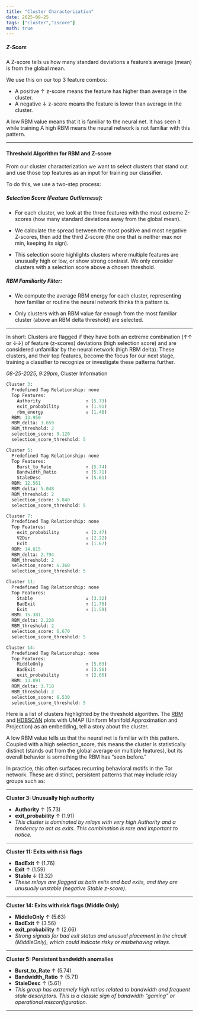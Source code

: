 ```yaml
---
title: "Cluster Characterization"
date: 2025-08-25
tags: ["cluster","zscore"]
math: true
---
```

##### Z-Score
A Z-score tells us how many standard deviations a feature’s average (mean) is from the global mean.

We use this on our top 3 feature combos:
- A positive ↑ z-score means the feature has higher than average in the cluster.
- A negative ↓ z-score means the feature is lower than average in the cluster.

A low RBM value means that it is familiar to the neural net. It has seen it while training
A high RBM means the neural network is not familiar with this pattern.

---

#### Threshold Algorithm for RBM and Z-score

From our cluster characterization we want to select clusters that stand out and use those top features as an input for training our classifier.

To do this, we use a two-step process:

##### Selection Score (Feature Outlierness):

- For each cluster, we look at the three features with the most extreme Z-scores (how many standard deviations away from the global mean).

- We calculate the spread between the most positive and most negative Z-scores, then add the third Z-score (the one that is neither max nor min, keeping its sign).

- This selection score highlights clusters where multiple features are unusually high or low, or show strong contrast. We only consider clusters with a selection score above a chosen threshold.

##### RBM Familiarity Filter:

- We compute the average RBM energy for each cluster, representing how familiar or routine the neural network thinks this pattern is.

- Only clusters with an RBM value far enough from the most familiar cluster (above an RBM delta threshold) are selected.

---

In short:
Clusters are flagged if they have both an extreme combination (↑↑ or ↓↓) of feature (z-scores) deviations (high selection score) and are considered unfamiliar by the neural network (high RBM delta). These clusters, and their top features, become the focus for our next stage, training a classifier to recognize or investigate these patterns further.

*08-25-2025, 9:29pm*, Cluster Information
```python
Cluster 3:
  Predefined Tag Relationship: none
  Top Features:
    Authority                 ↑ (5.73)
    exit_probability          ↑ (1.91)
    rbm_energy                ↓ (1.48)
  RBM: 13.950
  RBM_delta: 3.659
  RBM_threshold: 2
  selection_score: 9.120
  selection_score_threshold: 5

Cluster 5:
  Predefined Tag Relationship: none
  Top Features:
    Burst_to_Rate             ↑ (5.74)
    Bandwidth_Ratio           ↑ (5.71)
    StaleDesc                 ↑ (5.61)
  RBM: 12.561
  RBM_delta: 5.048
  RBM_threshold: 2
  selection_score: 5.840
  selection_score_threshold: 5

Cluster 7:
  Predefined Tag Relationship: none
  Top Features:
    exit_probability          ↑ (2.47)
    V2Dir                     ↓ (2.22)
    Exit                      ↑ (1.67)
  RBM: 14.815
  RBM_delta: 2.794
  RBM_threshold: 2
  selection_score: 6.360
  selection_score_threshold: 5

Cluster 11:
  Predefined Tag Relationship: none
  Top Features:
    Stable                    ↓ (3.32)
    BadExit                   ↑ (1.76)
    Exit                      ↑ (1.59)
  RBM: 15.381
  RBM_delta: 2.228
  RBM_threshold: 2
  selection_score: 6.670
  selection_score_threshold: 5

Cluster 14:
  Predefined Tag Relationship: none
  Top Features:
    MiddleOnly                ↑ (5.63)
    BadExit                   ↑ (3.56)
    exit_probability          ↑ (2.66)
  RBM: 13.891
  RBM_delta: 3.718
  RBM_threshold: 2
  selection_score: 6.530
  selection_score_threshold: 5

```

Here is a list of clusters highlighted by the threshold algorithm.
The [RBM](/plots/RBM_Energy_Overlay_UMAP_8252025.html) and [HDBSCAN](/plots/hdbscan_cluster_on_UMAP1_vs_UMAP2_TOPF_8252025.html) plots with UMAP (Uniform Manifold Approximation and Projection) as an embedding, tell a story about the cluster. 

A low RBM value tells us that the neural net is familiar with this pattern. Coupled with a high selection_score, this means the cluster is statistically distinct (stands out from the global average on multiple features), but its overall behavior is something the RBM has “seen before.”

In practice, this often surfaces recurring behavioral motifs in the Tor network. These are distinct, persistent patterns that may include relay groups such as:

---

**Cluster 3: Unusually high authority**
- **Authority** ↑ (5.73)
- **exit_probability** ↑ (1.91)
- *This cluster is dominated by relays with very high Authority and a tendency to act as exits. This combination is rare and important to notice.*

---

**Cluster 11: Exits with risk flags**
- **BadExit** ↑ (1.76)
- **Exit** ↑ (1.59)
- **Stable** ↓ (3.32)
- *These relays are flagged as both exits and bad exits, and they are unusually unstable (negative Stable z-score).*

---

**Cluster 14: Exits with risk flags (Middle Only)**
- **MiddleOnly** ↑ (5.63)
- **BadExit** ↑ (3.56)
- **exit_probability** ↑ (2.66)
- *Strong signals for bad exit status and unusual placement in the circuit (MiddleOnly), which could indicate risky or misbehaving relays.*

---

**Cluster 5: Persistent bandwidth anomalies**
- **Burst_to_Rate** ↑ (5.74)
- **Bandwidth_Ratio** ↑ (5.71)
- **StaleDesc** ↑ (5.61)
- *This group has extremely high ratios related to bandwidth and frequent stale descriptors. This is a classic sign of bandwidth “gaming” or operational misconfiguration.*

---
